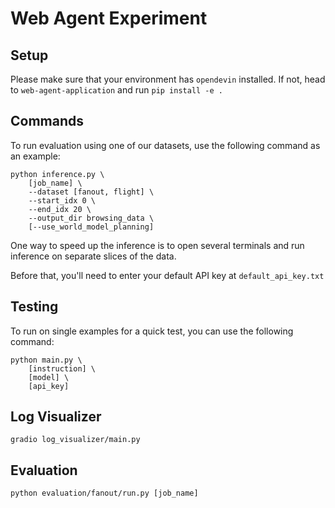 # Web Agent Experiment

## Setup

Please make sure that your environment has `opendevin` installed. If not, head to `web-agent-application` and run `pip install -e .`

## Commands

To run evaluation using one of our datasets, use the following command as an example:

```
python inference.py \
    [job_name] \
    --dataset [fanout, flight] \
    --start_idx 0 \
    --end_idx 20 \
    --output_dir browsing_data \
    [--use_world_model_planning]
```

One way to speed up the inference is to open several terminals and run inference on separate slices of the data.

Before that, you'll need to enter your default API key at `default_api_key.txt`


## Testing

To run on single examples for a quick test, you can use the following command: 

```
python main.py \
    [instruction] \
    [model] \
    [api_key]
```

## Log Visualizer

```
gradio log_visualizer/main.py
```

## Evaluation

```
python evaluation/fanout/run.py [job_name]
```